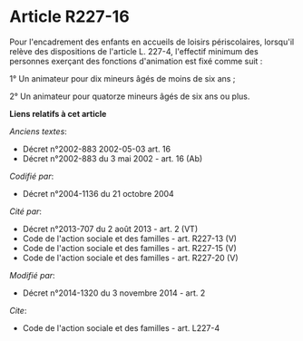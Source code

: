 # Article R227-16

Pour l'encadrement des enfants en accueils de loisirs périscolaires, lorsqu'il relève des dispositions de l'article L. 227-4,
l'effectif minimum des personnes exerçant des fonctions d'animation est fixé comme suit : 

1° Un animateur pour dix mineurs âgés de moins de six ans ; 

2° Un animateur pour quatorze mineurs âgés de six ans ou plus.

**Liens relatifs à cet article**

_Anciens textes_:

  - Décret n°2002-883 2002-05-03 art. 16
  - Décret n°2002-883 du 3 mai 2002 - art. 16 (Ab)

_Codifié par_:

  - Décret n°2004-1136 du 21 octobre 2004

_Cité par_:

  - Décret n°2013-707 du 2 août 2013 - art. 2 (VT)
  - Code de l'action sociale et des familles - art. R227-13 (V)
  - Code de l'action sociale et des familles - art. R227-15 (V)
  - Code de l'action sociale et des familles - art. R227-20 (V)

_Modifié par_:

  - Décret n°2014-1320 du 3 novembre 2014 - art. 2

_Cite_:

  - Code de l'action sociale et des familles - art. L227-4

